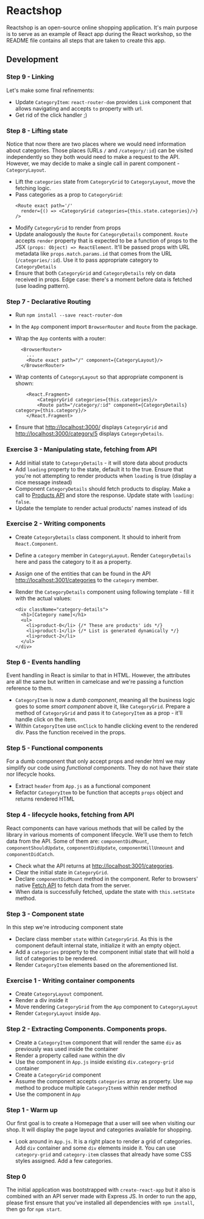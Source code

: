 # Reactshop

Reactshop is an open-source online shopping application.
It's main purpose is to serve as an example of React app during 
the React workshop, so the README file contains all steps that
are taken to create this app.

## Development

### Step 9 - Linking
Let's make some final refinements:

- Update `CategoryItem`: `react-router-dom` provides `Link` component
  that allows navigating and accepts `to` property with url.
- Get rid of the click handler ;)

### Step 8 - Lifting state
Notice that now there are two places where we would need information about
categories. Those places (URLs `/` and `/category/:id`) can be visited 
independently so they both would need to make a request to the API.
However, we may decide to make a single call in parent component - 
`CategoryLayout`.

- Lift the `categories` state from `CategoryGrid` to `CategoryLayout`,
  move the fetching logic. 
- Pass categories as a prop to `CategoryGrid`:
  ```
  <Route exact path='/' 
    render={() => <CategoryGrid categories={this.state.categories}/>}
  />
  ```
- Modify `CategoryGrid` to render from props
- Update analogously the `Route` for `CategoryDetails` component. 
  `Route` accepts `render` property that is expected to be a function of 
  props to the JSX `(props: Object) => ReactElement`. It'll be passed props
  with URL metadata like `props.match.params.id` that comes from the URL
  (`/categories/:id`). Use it to pass appropriate category to `CategoryDetails`
- Ensure that both `CategoryGrid` and `CategoryDetails` rely on data received
  in props. Edge case: there's a moment before data is fetched 
  (use loading pattern).

### Step 7 - Declarative Routing

- Run `npm install --save react-router-dom`
- In the `App` component import `BrowserRouter` and `Route` from the package.
- Wrap the `App` contents with a router:

  ```
    <BrowserRouter>
      ...
      <Route exact path="/" component={CategoryLayout}/>
    </BrowserRouter>
  ```
- Wrap contents of `CategoryLayout` so that appropriate component is shown:
  ```
      <React.Fragment>
          <CategoryGrid categories={this.categories}/>
          <Route path="/category/:id" component={CategoryDetails} category={this.category}/>
      </React.Fragment>
  ```

- Ensure that [http://localhost:3000/](http://localhost:3000/) displays 
  `CategoryGrid` and 
  [http://localhost:3000/category/5](http://localhost:3000/category/5) displays
  `CategoryDetails`.

### Exercise 3 - Manipulating state, fetching from API
- Add initial state to `CategoryDetails` - it will store data about products
- Add `loading` property to the state, default it to the true. Ensure that 
  you're not attempting to render products when `loading` is true (display 
  a nice message instead) 
- Component `CategoryDetails` should fetch products to display.
  Make a call to [Products API](`http://localhost:3001/products`) and store 
  the response. Update state with `loading: false`.
- Update the template to render actual products' names instead of ids

### Exercise 2 - Writing components
- Create `CategoryDetails` class component. It should to inherit from 
  `React.Component`.
- Define a `category` member in `CategoryLayout`. Render `CategoryDetails`
  here and pass the category to it as a property.
- Assign one of the entities that can be found in the API 
  [http://localhost:3001/categories](`http://localhost:3001/categories`)
  to the `category` member.
- Render the `CategoryDetails` component using following template - 
  fill it with the actual values:

    ```
    <div className="category-details">
      <h1>[Category name]</h1>
      <ul>
        <li>product-0</li> {/* These are products' ids */}
        <li>product-1</li> {/* List is generated dynamically */} 
        <li>product-2</li>
      </ul>
    </div> 
    ```

### Step 6 - Events handling
Event handling in React is similar to that in HTML. However, the attributes 
are all the same but written in camelcase and we're passing a function 
reference to them. 

- `CategoryItem` is now a _dumb component_, meaning all the business logic goes
  to some _smart component_ above it, like `CategoryGrid`. Prepare a method of 
  `CategoryGrid` and pass it to `CategoryItem` as a prop - it'll handle click
  on the item.
- Within `CategoryItem` use `onClick` to handle clicking event to the rendered
  div. Pass the function received in the props.

### Step 5 - Functional components
For a dumb component that only accept props and render html we may
simplify our code using _functional components_. They do not have their state
nor lifecycle hooks. 

- Extract `header` from `App.js` as a functional component
- Refactor `CategoryItem` to be function that accepts `props` object and
  returns rendered HTML

### Step 4 - lifecycle hooks, fetching from API
React components can have various methods that will be called by the library
in various moments of component lifecycle. We'll use them to fetch data 
from the API. Some of them are: `componentDidMount`, `componentShouldUpdate`,
`componentDidUpdate`, `componentWillUnmount` and `componentDidCatch`.

- Check what the API returns at [http://localhost:3001/categories](`http://localhost:3001/categories`).
- Clear the initial state in `CategoryGrid`.
- Declare `componentDidMount` method in the component. Refer to browsers' native
  [Fetch API](https://developer.mozilla.org/en-US/docs/Web/API/Fetch_API) to
  fetch data from the server.
- When data is successfully fetched, update the state with `this.setState`
  method.
 

### Step 3 - Component state
In this step we're introducing component state

- Declare class member `state` within `CategoryGrid`. As this is the component
  default internal state, initialize it with an empty object. 
- Add a `categories` property to the component initial state that will hold 
  a list of categories to be rendered.
- Render `CategoryItem` elements based on the aforementioned list. 

### Exercise 1 - Writing container components

- Create `CategoryLayout` component.
- Render a div inside it
- Move rendering `CategoryGrid` from the `App` component to `CategoryLayout`
- Render `CategoryLayout` inside `App`.

### Step 2 - Extracting Components. Components props.

- Create a `CategoryItem` component that will render the same `div` as 
  previously was used inside the container
- Render a property called `name` within the div
- Use the component in `App.js` inside existing `div.category-grid` container
- Create a `CategoryGrid` component
- Assume the component accepts `categories` array as property. Use `map` method
  to produce multiple `CategoryItem`s within render method
- Use the component in `App`

### Step 1 - Warm up
Our first goal is to create a Homepage that a user will see when
visiting our shop. It will display the page layout and categories
available for shopping.

- Look around in `App.js`. It is a right place to render a grid of categories.
  Add `div` container and some `div` elements inside it. You can use 
  `category-grid` and `category-item` classes that already have some CSS styles
  assigned. Add a few categories.
 

### Step 0
The initial application was bootstrapped with `create-react-app`
but it also is combined with an API server made with Express JS.
In order to run the app, please first ensure that you've installed all 
dependencies with `npm install`, then go for `npm start`.
